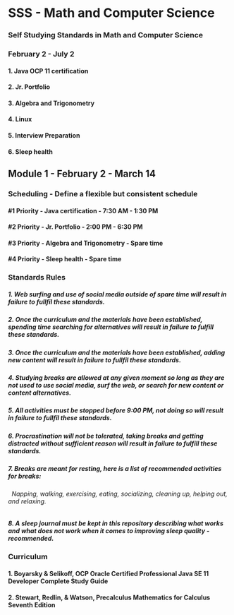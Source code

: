 # SSS - Math and Computer Science
### Self Studying Standards in Math and Computer Science

### February 2 - July 2
#### 1. Java OCP 11 certification
#### 2. Jr. Portfolio
#### 3. Algebra and Trigonometry
#### 4. Linux
#### 5. Interview Preparation
#### 6. Sleep health

## Module 1 - February 2 - March 14
### Scheduling - Define a flexible but consistent schedule
#### #1 Priority - Java certification - 7:30 AM - 1:30 PM
#### #2 Priority - Jr. Portfolio - 2:00 PM - 6:30 PM
#### #3 Priority - Algebra and Trigonometry - Spare time
#### #4 Priority - Sleep health - Spare time

### Standards Rules
##### 1. Web surfing and use of social media outside of spare time will result in failure to fullfil these standards.
##### 2. Once the curriculum and the materials have been established, spending time searching for alternatives will result in failure to fulfill these standards.
##### 3. Once the curriculum and the materials have been established, adding new content will result in failure to fullfil these standards.
##### 4. Studying breaks are allowed at any given moment so long as they are not used to use social media, surf the web, or search for new content or content alternatives.
##### 5. All activities must be stopped before 9:00 PM, not doing so will result in failure to fullfil these standards.
##### 6. Procrastination will not be tolerated, taking breaks and getting distracted without sufficient reason will result in failure to fulfill these standards.
##### 7. Breaks are meant for resting, here is a list of recommended activities for breaks:
###### &nbsp; Napping, walking, exercising, eating, socializing, cleaning up, helping out, and relaxing. 
##### 8. A sleep journal must be kept in this repository describing what works and what does not work when it comes to improving sleep quality - recommended.

### Curriculum
#### 1. Boyarsky & Selikoff, OCP Oracle Certified Professional Java SE 11 Developer Complete Study Guide
#### 2. Stewart, Redlin, & Watson, Precalculus Mathematics for Calculus Seventh Edition




